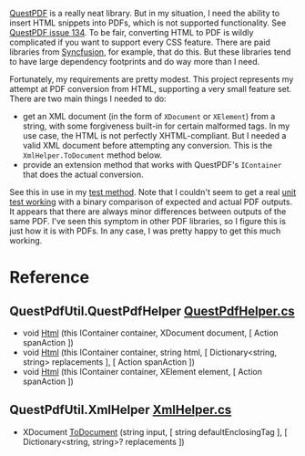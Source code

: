 [QuestPDF](https://www.questpdf.com/documentation/#introduction) is a really neat library. But in my situation, I need the ability to insert HTML snippets into PDFs, which is not supported functionality. See [QuestPDF issue 134](https://github.com/QuestPDF/QuestPDF/issues/134). To be fair, converting HTML to PDF is wildly complicated if you want to support every CSS feature. There are paid libraries from [Syncfusion](https://help.syncfusion.com/file-formats/pdf/converting-html-to-pdf), for example, that do this. But these libraries tend to have large dependency footprints and do way more than I need.

Fortunately, my requirements are pretty modest. This project represents my attempt at PDF conversion from HTML, supporting a very small feature set. There are two main things I needed to do:

- get an XML document (in the form of `XDocument` or `XElement`) from a string, with some forgiveness built-in for certain malformed tags. In my use case, the HTML is not perfectly XHTML-compliant. But I needed a valid XML document before attempting any conversion. This is the `XmlHelper.ToDocument` method below.
- provide an extension method that works with QuestPDF's `IContainer` that does the actual conversion.

See this in use in my [test method](https://github.com/adamfoneil/QuestPdfUtil/blob/master/Testing/Cases.cs#L69). Note that I couldn't seem to get a real [unit test working](https://github.com/adamfoneil/QuestPdfUtil/blob/master/Testing/Cases.cs#L22) with a binary comparison of expected and actual PDF outputs. It appears that there are always minor differences between outputs of the same PDF. I've seen this symptom in other PDF libraries, so I figure this is just how it is with PDFs. In any case, I was pretty happy to get this much working.

# Reference

## QuestPdfUtil.QuestPdfHelper [QuestPdfHelper.cs](https://github.com/adamfoneil/QuestPdfUtil/blob/master/QuestPdfUtil/QuestPdfHelper.cs#L8)
- void [Html](https://github.com/adamfoneil/QuestPdfUtil/blob/master/QuestPdfUtil/QuestPdfHelper.cs#L10)
 (this IContainer container, XDocument document, [ Action<TextSpanDescriptor> spanAction ])
- void [Html](https://github.com/adamfoneil/QuestPdfUtil/blob/master/QuestPdfUtil/QuestPdfHelper.cs#L13)
 (this IContainer container, string html, [ Dictionary<string, string> replacements ], [ Action<TextSpanDescriptor> spanAction ])
- void [Html](https://github.com/adamfoneil/QuestPdfUtil/blob/master/QuestPdfUtil/QuestPdfHelper.cs#L19)
 (this IContainer container, XElement element, [ Action<TextSpanDescriptor> spanAction ])

## QuestPdfUtil.XmlHelper [XmlHelper.cs](https://github.com/adamfoneil/QuestPdfUtil/blob/master/QuestPdfUtil/XmlHelper.cs#L5)
- XDocument [ToDocument](https://github.com/adamfoneil/QuestPdfUtil/blob/master/QuestPdfUtil/XmlHelper.cs#L7)
 (string input, [ string defaultEnclosingTag ], [ Dictionary<string, string>? replacements ])
